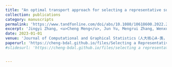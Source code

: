 ```yaml
---
title: "An optimal transport approach for selecting a representative subsample with application in efficient kernel density estimation"
collection: publications
category: manuscripts
permalink: 'https://www.tandfonline.com/doi/abs/10.1080/10618600.2022.2084404'
excerpt: 'Jingyi Zhang, <u>Cheng Meng</u>, Jun Yu, Mengrui Zhang, Wenxuan Zhong, and Ping Ma<sup>*</sup>'
date: 2023-01-01
venue: 'Journal of Computational and Graphical Statistics（人大核心A-类，人大理工核心A-类）'
paperurl: 'https://cheng-bdal.github.io/files/Selecting a Representative Subsample.pdf'
#slidesurl: 'https://cheng-bdal.github.io/files/selecting a representative subsample.pdf'


---
```


